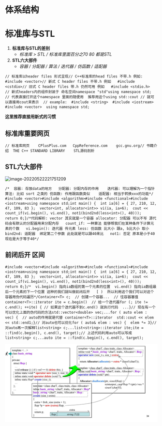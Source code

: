 # 

# 体系结构


# 标准库与STL

1. **标准库与STL的差别**
   - *标准库 > STL / 标准库里面百分之70 80 都是STL*
2. **STL六大部件**
   - *容器 / 分配器 / 算法 / 迭代器 / 仿函数 / 适配器*

```
// 标准库以header files 形式呈现// C++标准库的head files 不带.h 例如:	#include <vector>// 新式 C header files 不带.h 例如	#include <cstdio>// 旧式 C header files 带.h 仍然可用 例如	#include <stdio.h>
// 新式headers内的组件封装于 命名空间namespace "std"using namespace std;  // 代表直接打开这个namespace 里面的随便用  推荐用这个using std::cout // 就可以直接用cout来表示  // example:  #include <string>  #include <iostream>  #include <vector>  using namespace std;
```

**这里推荐直接用新式的习惯**

## 标准库重要网页

```
// 标准库网页	CPlusPlus.com	CppReference.com	gcc.gnu.org// 书籍介绍	THE C++ STANDARD LIBRARY	STL源码剖析
```

## STL六大部件



![image-20220522221751209](https://vlicecream.github.io/images/ring.svg)



```
/*	容器: 存放data的地方	分配器: 分配内存的作用	迭代器: 可以理解为一个指针	算法: 比如 sort 之类的	仿函数: 作用跟函数类似	适配器: 相当于转换xxx的功能*/
#include <vector>#include <algorithm>#include <functional>#include <iostream>using namespace std;int main() {  int ia[6] = { 27, 210, 12, 47, 109, 83 };  vector<int, allocator<int>> vi(ia, ia+6);  cout << count_if(vi.begin(), vi.end(), not1(bind2nd(less<int>(), 40)));  return 0;}/*代码解析:	vector 其实就是一个容器	allocator: 分配器 可以不写 源代码会有默认的分配器用来分配内存	count_if: 一种算法 能够帮我们在某种条件下计算元素的个数	vi.begin(): 迭代器 传元素	less: 仿函数 比大小 跟a, b比大小 取小	bind2nd: 适配器  绑定第二个参数 此处就是可以跟40来比	not1: 否定 原本是小于40  现在是大于等于40*/
```

## 前闭后开 区间

```
#include <vector>#include <algorithm>#include <functional>#include <iostream>using namespace std;int main() {  int ia[6] = { 27, 210, 12, 47, 109, 83 };  vector<int, allocator<int>> vi(ia, ia+6);  cout << count_if(vi.begin(), vi.end(), not1(bind2nd(less<int>(), 40)));  return 0;}/*	vi.begin() 指向ia数组的第一个元素的位置	vi.end() 指向ia数组最后一个元素的下一个位置	这种的我们就叫做前闭后开   [ )	所以利用这个我们可以对这个容器用伪代码遍历*/Container<T> c;  // 创建一个容器...  // 往容器塞值container<T>::iterator ite = c.begin()  // 给一个迭代器for (; ite != c.end(); ++ite) { // 如果这个迭代器不到c.end() 就执行代码  ...}// 现在有一个可以优化上面的伪代码的方法std::vector<double> vec;...for ( auto elem : vec) {  // auto的作用就是代替 container<T>::iterator  std::cout << elem << std::end1;}// 对auto也可以优化for ( auto& elem : vec) {  elem *= 3}// 对auto再一次解释list<string> c;...list<string>::iterator ite;ite = ::find(c.begin(), c.end(), target);// 上述代码利用auto可以写成list<string> c;...auto ite = ::find(c.begin(), c.end(), target);
```



![image-20220810213753831](https://raw.githubusercontent.com/vlicecream/cloudImage/main/data/imagesimage-20220810213753831.png)


